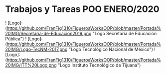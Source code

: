# Trabajos y Tareas POO ENERO/2020
! [Logo]: (https://github.com/FranFig1310/FigueroaWorksOOP/blob/master/Portada%20IMG/Secretaria-de-Educacion2019.png "Logo Secretaría de Educación Pública")                      ! [Logo]: (https://github.com/FranFig1310/FigueroaWorksOOP/blob/master/Portada%20IMG/Logo-TecNM-2017.png "Logo Tecnológico Nacional de México")                  ! [Logo]: (https://github.com/FranFig1310/FigueroaWorksOOP/blob/master/Portada%20IMG/ITT%20Logo.png "Logo Instituto Tecnológico de Tijuana")



